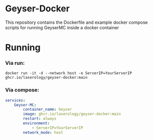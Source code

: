 # Geyser-Docker
This repository contains the Dockerfile and example docker compose scripts for running GeyserMC inside a docker container

# Running
### Via run:
```
docker run -it -d --network host -e ServerIP=YourServerIP ghcr.io/laserology/geyser-docker:main
```
### Via compose:
```yml
services:
	Geyser-MC:
		container_name: Geyser
		image: ghcr.io/laserology/geyser-docker:main
		restart: always
		environment:
			- ServerIP=YourServerIP
		network_mode: host
```
